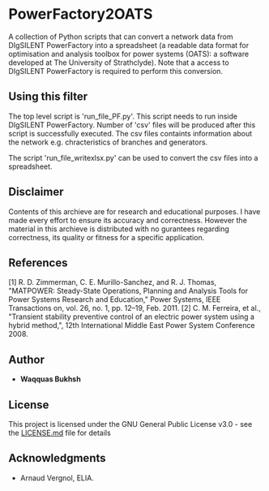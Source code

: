 # PowerFactory2OATS
A collection of Python scripts that can convert a network data from DIgSILENT PowerFactory into a spreadsheet (a readable data format for optimisation and analysis toolbox for power systems (OATS): a software developed at The University of Strathclyde). Note that a access to DIgSILENT PowerFactory is required to perform this conversion.

## Using this filter
The top level script is 'run_file_PF.py'. This script needs to run inside DIgSILENT PowerFactory. Number of 'csv' files will be produced after this script is successfully executed. The csv files containts information about the network e.g. chracteristics of branches and generators.

The script 'run_file_writexlsx.py' can be used to convert the csv files into a spreadsheet. 


## Disclaimer

Contents of this archieve are for research and educational purposes. I have made every effort to ensure its accuracy and correctness. However the material in this archieve is distributed with no gurantees regarding correctness, its quality or fitness for a specific application.


## References
[1] R. D. Zimmerman, C. E. Murillo-Sanchez, and R. J. Thomas, "MATPOWER: Steady-State Operations, Planning and Analysis Tools for Power Systems Research and Education," Power Systems, IEEE Transactions on, vol. 26, no. 1, pp. 12–19, Feb. 2011. 
[2] C. M. Ferreira, et al., "Transient stability preventive control of an electric power system using a hybrid method,", 12th International Middle East Power System Conference 2008.

## Author

* **Waqquas Bukhsh** 


## License

This project is licensed under the GNU General Public License v3.0 - see the [LICENSE.md](LICENSE.md) file for details

## Acknowledgments

* Arnaud Vergnol, ELIA.

